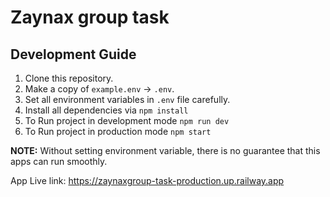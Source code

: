 # Zaynax group task

## Development Guide

1. Clone this repository.
2. Make a copy of `example.env` -> `.env`.
3. Set all environment variables in `.env` file carefully.
4. Install all dependencies via `npm install`
5. To Run project in development mode `npm run dev`
6. To Run project in production mode `npm start`

<b>NOTE:</b> Without setting environment variable, there is no guarantee that this apps can run smoothly.

App Live link: https://zaynaxgroup-task-production.up.railway.app

